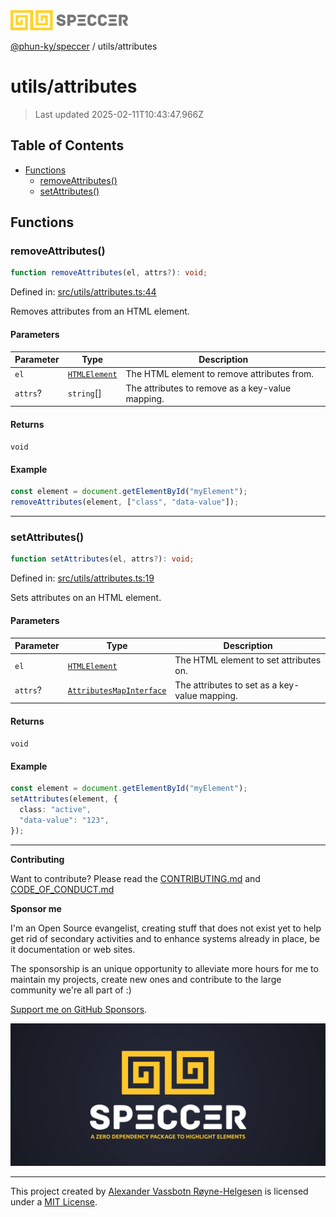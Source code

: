 <div>
  <img alt="SPECCER logo" src="https://raw.githubusercontent.com/phun-ky/speccer/main/public/logo-speccer-horizontal-colored-package.svg?raw=true" style="max-height:32px;" />
</div>

[@phun-ky/speccer](../README.md) / utils/attributes

# utils/attributes

> Last updated 2025-02-11T10:43:47.966Z

## Table of Contents

- [Functions](#functions)
  - [removeAttributes()](#removeattributes)
  - [setAttributes()](#setattributes)

## Functions

### removeAttributes()

```ts
function removeAttributes(el, attrs?): void;
```

Defined in: [src/utils/attributes.ts:44](https://github.com/phun-ky/speccer/blob/main/src/utils/attributes.ts#L44)

Removes attributes from an HTML element.

#### Parameters

| Parameter | Type                                                                    | Description                                      |
| --------- | ----------------------------------------------------------------------- | ------------------------------------------------ |
| `el`      | [`HTMLElement`](https://developer.mozilla.org/docs/Web/API/HTMLElement) | The HTML element to remove attributes from.      |
| `attrs`?  | `string`\[]                                                             | The attributes to remove as a key-value mapping. |

#### Returns

`void`

#### Example

```ts
const element = document.getElementById("myElement");
removeAttributes(element, ["class", "data-value"]);
```

---

### setAttributes()

```ts
function setAttributes(el, attrs?): void;
```

Defined in: [src/utils/attributes.ts:19](https://github.com/phun-ky/speccer/blob/main/src/utils/attributes.ts#L19)

Sets attributes on an HTML element.

#### Parameters

| Parameter | Type                                                                                 | Description                                   |
| --------- | ------------------------------------------------------------------------------------ | --------------------------------------------- |
| `el`      | [`HTMLElement`](https://developer.mozilla.org/docs/Web/API/HTMLElement)              | The HTML element to set attributes on.        |
| `attrs`?  | [`AttributesMapInterface`](../types/interfaces/attributes.md#attributesmapinterface) | The attributes to set as a key-value mapping. |

#### Returns

`void`

#### Example

```ts
const element = document.getElementById("myElement");
setAttributes(element, {
  class: "active",
  "data-value": "123",
});
```

---

**Contributing**

Want to contribute? Please read the [CONTRIBUTING.md](https://github.com/phun-ky/speccer/blob/main/CONTRIBUTING.md) and [CODE_OF_CONDUCT.md](https://github.com/phun-ky/speccer/blob/main/CODE_OF_CONDUCT.md)

**Sponsor me**

I'm an Open Source evangelist, creating stuff that does not exist yet to help get rid of secondary activities and to enhance systems already in place, be it documentation or web sites.

The sponsorship is an unique opportunity to alleviate more hours for me to maintain my projects, create new ones and contribute to the large community we're all part of :)

[Support me on GitHub Sponsors](https://github.com/sponsors/phun-ky).

![Speccer banner, with logo and slogan: A zero dependency package to annotate or highlight elements](https://github.com/phun-ky/speccer/blob/main/public/speccer-banner.png?raw=true)

---

This project created by [Alexander Vassbotn Røyne-Helgesen](http://phun-ky.net) is licensed under a [MIT License](https://choosealicense.com/licenses/mit/).
